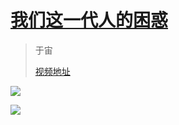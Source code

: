 # [我们这一代人的困惑](https://www.douban.com/note/681603166/)
> 于宙
> 
> [视频地址](https://www.bilibili.com/video/BV1Cs41147Vq?from=search&seid=1431879623267809820)

![](https://tva1.sinaimg.cn/large/e6c9d24egy1go6vkixddnj20u0140jwq.jpg)

![](https://tva1.sinaimg.cn/large/e6c9d24egy1go6vksy7k8j20u0140tdb.jpg)

